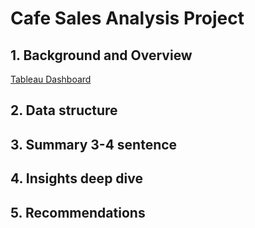 # Cafe Sales Analysis Project

## 1. Background and Overview

[Tableau Dashboard](https://public.tableau.com/app/profile/kensuke.umakoshi/viz/coffee_17365392664280/Dashboard1)

## 2. Data structure 

## 3. Summary 3-4 sentence

## 4. Insights deep dive

## 5. Recommendations